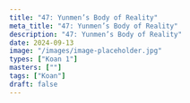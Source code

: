 ```yaml
---
title: "47: Yunmen’s Body of Reality"
meta_title: "47: Yunmen’s Body of Reality"
description: "47: Yunmen’s Body of Reality"
date: 2024-09-13
image: "/images/image-placeholder.jpg"
types: ["Koan 1"]
masters: [""]
tags: ["Koan"]
draft: false
---
```


